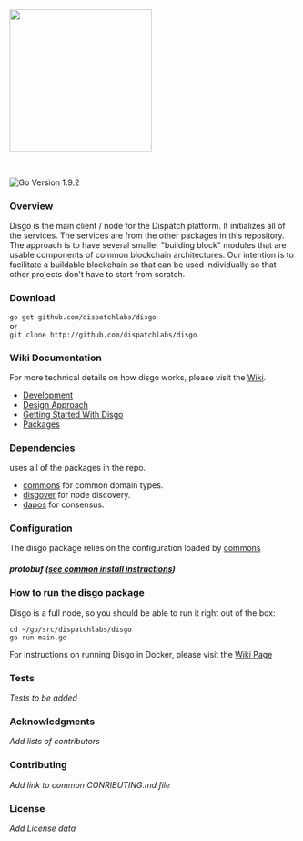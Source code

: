 <img src="https://dispatchlabs.io/wp-content/themes/ccprototypev5/images/dispatchlabs-logo.png" width="250">
 
&nbsp;

![Go Version 1.9.2](http://b.repl.ca/v1/Go_Version-1.9.2-brightgreen.png)

<a name="overview"></a>
### Overview

Disgo is the main client / node for the Dispatch platform. It initializes all of the services. The services are from the other packages in this repository.  The approach is to have several smaller "building block" modules that are usable components of common blockchain architectures. Our intention is to facilitate a buildable blockchain so that can be used individually so that other projects don't have to start from scratch.

### Download

`go get github.com/dispatchlabs/disgo`  
or  
`git clone http://github.com/dispatchlabs/disgo`


<a name="wiki"></a>
### Wiki Documentation
For more technical details on how disgo works, please visit the [Wiki](https://github.com/dispatchlabs/disgo/wiki). 

 - [Development](https://github.com/dispatchlabs/disgo/wiki#development)
 - [Design Approach](https://github.com/dispatchlabs/disgo/wiki#design-approach) 
 - [Getting Started With Disgo](https://github.com/dispatchlabs/disgo/wiki#getting-started-with-disgo)
 - [Packages](https://github.com/dispatchlabs/disgo/wiki#packages)

<a name="dependencies"></a>
### Dependencies
uses all of the packages in the repo.

 - [commons](https://github.com/dispatchlabs/disgo_commons) for common domain types.
 - [disgover](https://github.com/dispatchlabs/disgo/disgover) for node discovery.
 - [dapos](https://github.com/dispatchlabs/disgo/dapos) for consensus.

<a name="configuration"></a>
### Configuration
The disgo package relies on the configuration loaded by [commons](https://github.com/dispatchlabs/disgo_commons) 

<a name="protobuf"></a>
##### protobuf ([see common install instructions](https://github.com/dispatchlabs/disgo#-develop))

<a name="usage"></a>
### How to run the disgo package

Disgo is a full node, so you should be able to run it right out of the box:

```
cd ~/go/src/dispatchlabs/disgo
go run main.go
```

For instructions on running Disgo in Docker, please visit the [Wiki Page](https://github.com/dispatchlabs/disgo/wiki#docker)

<a name="tests"></a>
### Tests
*Tests to be added*

<a name="acknowledgments"></a>
### Acknowledgments
*Add lists of contributors*

<a name="contributing"></a>
### Contributing
*Add link to common CONRIBUTING.md file*

<a name="license"></a>
### License
*Add License data*
